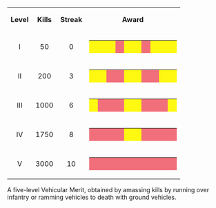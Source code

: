 <table>
<tbody>
<tr class="odd">
<td style="text-align: center;"><p><b>Level</b></p></td>
<td style="text-align: center;"><p><b>Kills</b></p></td>
<td style="text-align: center;"><p><b>Streak</b></p></td>
<td style="text-align: center;"><p><b>Award</b></p></td>
</tr>
<tr class="even">
<td style="text-align: center;"><p>I</p></td>
<td style="text-align: center;"><p>50</p></td>
<td style="text-align: center;"><p>0</p></td>
<td style="text-align: center;"><table border="0" cellspacing="0" width="150" height="30" class="bigmerit">
<tr>
<td bgcolor="#FFF811">
<p> </p>
</td>
<td bgcolor="#FFF811">
<p> </p>
</td>
<td bgcolor="#FFF811">
<p> </p>
</td>
<td bgcolor="#F16F7B">
<p> </p>
</td>
<td bgcolor="#FFF811">
<p> </p>
</td>
<td bgcolor="#FFF811">
<p> </p>
</td>
<td bgcolor="#F16F7B">
<p> </p>
</td>
<td bgcolor="#FFF811">
<p> </p>
</td>
<td bgcolor="#FFF811">
<p> </p>
</td>
<td bgcolor="#FFF811">
<p> </p>
</td>
</tr>
</table></td>
</tr>
<tr class="odd">
<td style="text-align: center;"><p>II</p></td>
<td style="text-align: center;"><p>200</p></td>
<td style="text-align: center;"><p>3</p></td>
<td style="text-align: center;"><table border="0" cellspacing="0" width="150" height="30" class="bigmerit">
<tr>
<td bgcolor="#FFF811">
<p> </p>
</td>
<td bgcolor="#FFF811">
<p> </p>
</td>
<td bgcolor="#F16F7B">
<p> </p>
</td>
<td bgcolor="#F16F7B">
<p> </p>
</td>
<td bgcolor="#FFF811">
<p> </p>
</td>
<td bgcolor="#FFF811">
<p> </p>
</td>
<td bgcolor="#F16F7B">
<p> </p>
</td>
<td bgcolor="#F16F7B">
<p> </p>
</td>
<td bgcolor="#FFF811">
<p> </p>
</td>
<td bgcolor="#FFF811">
<p> </p>
</td>
</tr>
</table></td>
</tr>
<tr class="even">
<td style="text-align: center;"><p>III</p></td>
<td style="text-align: center;"><p>1000</p></td>
<td style="text-align: center;"><p>6</p></td>
<td style="text-align: center;"><table border="0" cellspacing="0" width="150" height="30" class="bigmerit">
<tr>
<td bgcolor="#FFF811">
<p> </p>
</td>
<td bgcolor="#F16F7B">
<p> </p>
</td>
<td bgcolor="#F16F7B">
<p> </p>
</td>
<td bgcolor="#F16F7B">
<p> </p>
</td>
<td bgcolor="#FFF811">
<p> </p>
</td>
<td bgcolor="#FFF811">
<p> </p>
</td>
<td bgcolor="#F16F7B">
<p> </p>
</td>
<td bgcolor="#F16F7B">
<p> </p>
</td>
<td bgcolor="#F16F7B">
<p> </p>
</td>
<td bgcolor="#FFF811">
<p> </p>
</td>
</tr>
</table></td>
</tr>
<tr class="odd">
<td style="text-align: center;"><p>IV</p></td>
<td style="text-align: center;"><p>1750</p></td>
<td style="text-align: center;"><p>8</p></td>
<td style="text-align: center;"><table border="0" cellspacing="0" width="150" height="30" class="bigmerit">
<tr>
<td bgcolor="#F16F7B">
<p> </p>
</td>
<td bgcolor="#F16F7B">
<p> </p>
</td>
<td bgcolor="#F16F7B">
<p> </p>
</td>
<td bgcolor="#F16F7B">
<p> </p>
</td>
<td bgcolor="#FFF811">
<p> </p>
</td>
<td bgcolor="#FFF811">
<p> </p>
</td>
<td bgcolor="#F16F7B">
<p> </p>
</td>
<td bgcolor="#F16F7B">
<p> </p>
</td>
<td bgcolor="#F16F7B">
<p> </p>
</td>
<td bgcolor="#F16F7B">
<p> </p>
</td>
</tr>
</table></td>
</tr>
<tr class="even">
<td style="text-align: center;"><p>V</p></td>
<td style="text-align: center;"><p>3000</p></td>
<td style="text-align: center;"><p>10</p></td>
<td style="text-align: center;"><table border="0" cellspacing="0" width="150" height="30" class="bigmerit">
<tr>
<td bgcolor="#F16F7B">
<p> </p>
</td>
<td bgcolor="#F16F7B">
<p> </p>
</td>
<td bgcolor="#F16F7B">
<p> </p>
</td>
<td bgcolor="#F16F7B">
<p> </p>
</td>
<td bgcolor="#F16F7B">
<p> </p>
</td>
<td bgcolor="#F16F7B">
<p> </p>
</td>
<td bgcolor="#F16F7B">
<p> </p>
</td>
<td bgcolor="#F16F7B">
<p> </p>
</td>
<td bgcolor="#F16F7B">
<p> </p>
</td>
<td bgcolor="#F16F7B">
<p> </p>
</td>
</tr>
</table></td>
</tr>
</tbody>
</table>

A five-level Vehicular Merit, obtained by amassing kills by running over
infantry or ramming vehicles to death with ground vehicles.

<!--[category:Merits](category:Merits.md)-->
